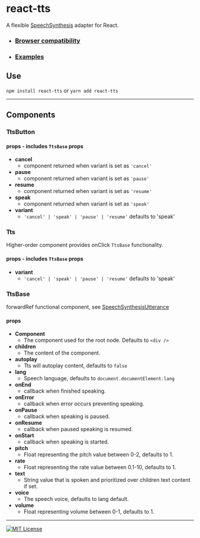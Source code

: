 # react-tts
A flexible [SpeechSynthesis](https://developer.mozilla.org/en-US/docs/Web/API/SpeechSynthesis#browser_compatibility) adapter for React.
- ### [Browser compatibility](https://developer.mozilla.org/en-US/docs/Web/API/SpeechSynthesis#browser_compatibility)
- ### [Examples](https://github.com/rosealexander/react-tts/tree/main/example#readme)
## Use
`npm install react-tts` or `yarn add react-tts`
___
## Components
### TtsButton
#### props - includes `TtsBase` props
- **cancel**
  - component returned when variant is set as `'cancel'`
- **pause** 
  - component returned when variant is set as `'pause'`
- **resume**
  - component returned when variant is set as `'resume'`
- **speak**
  - component returned when variant is set as `'speak'`
- **variant**
    - `'cancel' | 'speak' | 'pause' | 'resume'` defaults to 'speak'
    
### Tts
Higher-order component provides onClick `TtsBase` functionality.
#### props - includes `TtsBase` props
- **variant**
    -   `'cancel' | 'speak' | 'pause' | 'resume'` defaults to 'speak'

### TtsBase
forwardRef functional component, see [SpeechSynthesisUtterance](https://developer.mozilla.org/en-US/docs/Web/API/SpeechSynthesisUtterance)
#### props
- **Component**
    - The component used for the root node. Defaults to `<div />`
- **children**
    - The content of the component.
- **autoplay**
    - Tts will autoplay content, defaults to `false`
- **lang**
    - Speech language, defaults to `document.documentElement.lang`
- **onEnd**
    - callback when finished speaking.
- **onError**
    - callback when error occurs preventing speaking.
- **onPause**
    -  callback when speaking is paused.
- **onResume**
    - callback when paused speaking is resumed.
- **onStart**
    - callback when speaking is started.
- **pitch**
    - Float representing the pitch value between 0-2, defaults to 1.
- **rate**
    - Float representing the rate value between 0.1-10, defaults to 1.
- **text**
    - String value that is spoken and prioritized over children text content if set.
- **voice**
    - The speech voice, defaults to lang default.
- **volume**
    - Float representing volume between 0-1, defaults to 1.
____
[![MIT License][license-shield]][license-url] 

[license-shield]: https://img.shields.io/github/license/rosealexander/react-tts.svg?style=for-the-badge
[license-url]: https://github.com/rosealexander/react-tts/blob/master/LICENSE
